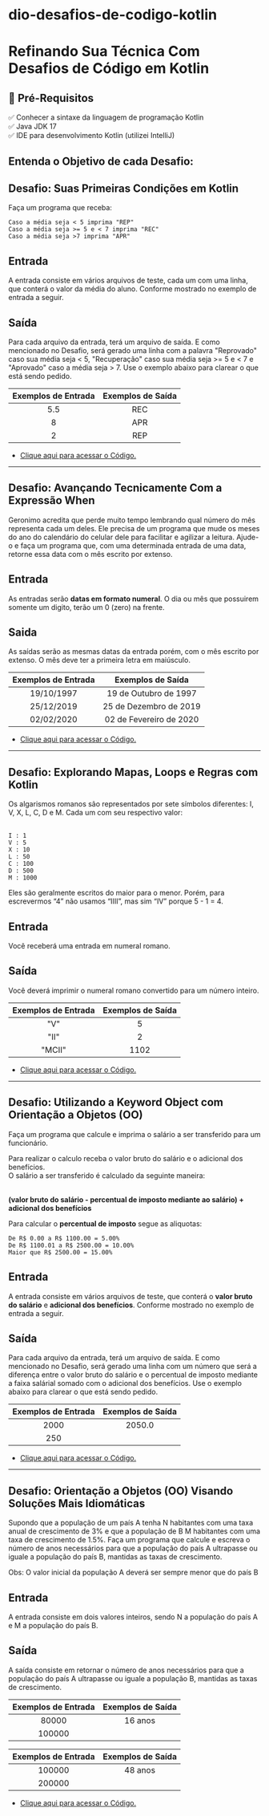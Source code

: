 # dio-desafios-de-codigo-kotlin

# Refinando Sua Técnica Com Desafios de Código em Kotlin

## 🛑 Pré-Requisitos

<p>
✅ Conhecer a sintaxe da linguagem de programação Kotlin<br>
✅ Java JDK 17<br>
✅ IDE para desenvolvimento Kotlin (utilizei IntelliJ)<br>
</p>


## Entenda o Objetivo de cada Desafio:

## **Desafio**: Suas Primeiras Condições em Kotlin

Faça um programa que receba:

    Caso a média seja < 5 imprima "REP"
    Caso a média seja >= 5 e < 7 imprima "REC"
    Caso a média seja >7 imprima "APR"

## Entrada
A entrada consiste em vários arquivos de teste, cada um com uma linha, que conterá o valor da média do aluno. Conforme mostrado no exemplo de entrada a seguir.

## Saída
Para cada arquivo da entrada, terá um arquivo de saída. E como mencionado no Desafio, será gerado uma linha com a palavra "Reprovado" caso sua média seja < 5, "Recuperação" caso sua média seja >= 5 e < 7 e "Aprovado" caso a média seja > 7. Use o exemplo abaixo para clarear o que está sendo pedido.

| Exemplos de Entrada | Exemplos de Saída |
| :-----------------: | :---------------: |
|        5.5          |       REC         |
|         8           |       APR         |
|         2           |       REP         |

- [Clique aqui para acessar o Código.]()

-----

## **Desafio**: Avançando Tecnicamente Com a Expressão When
Geronimo acredita que perde muito tempo lembrando qual número do mês representa cada um deles. Ele precisa de um programa que mude os meses do ano do calendário do celular dele para facilitar e agilizar a leitura. Ajude-o e faça um programa que, com uma determinada entrada de uma data, retorne essa data com o mês escrito por extenso.

## Entrada
As entradas serão <b>datas em formato numeral</b>. O dia ou mês que possuirem somente um digito, terão um 0 (zero) na frente.

## Saida
As saídas serão as mesmas datas da entrada porém, com o mês escrito por extenso. O mês deve ter a primeira letra em maiúsculo.

| Exemplos de Entrada | Exemplos de Saída |
| :-----------------: | :---------------: |
|       19/10/1997    | 19 de Outubro de 1997        |
|       25/12/2019    | 25 de Dezembro de 2019       |
|       02/02/2020    | 02 de Fevereiro de 2020      |

- [Clique aqui para acessar o Código.]()

-----

## **Desafio**: Explorando Mapas, Loops e Regras com Kotlin
Os algarismos romanos são representados por sete símbolos diferentes: I, V, X, L, C, D e M. Cada um com seu respectivo valor: <br><br>

    I : 1    
    V : 5   
    X : 10   
    L : 50   
    C : 100  
    D : 500  
    M : 1000

Eles são geralmente escritos do maior para o menor. Porém, para escrevermos “4” não usamos “IIII”, mas sim “IV” porque 5 - 1 = 4.

## Entrada
Você receberá uma entrada em numeral romano.

## Saída
Você deverá imprimir o numeral romano convertido para um número inteiro.

| Exemplos de Entrada | Exemplos de Saída |
| :-----------------: | :---------------: |
|       "V"           |       5           |
|       "II"          |       2           |
|       "MCII"        |       1102        |

- [Clique aqui para acessar o Código.]()

-----

## **Desafio**: Utilizando a Keyword Object com Orientação a Objetos (OO)
Faça um programa que calcule e imprima o salário a ser transferido para um funcionário.<br>

Para realizar o calculo receba o valor bruto do salário e o adicional dos benefícios.<br>
O salário a ser transferido é calculado da seguinte maneira: <br><br>

<b>(valor bruto do salário - percentual de imposto mediante ao salário) + adicional dos benefícios</b><br>

Para calcular o <b>percentual de imposto</b> segue as aliquotas:<br>

    De R$ 0.00 a R$ 1100.00 = 5.00% 
    De R$ 1100.01 a R$ 2500.00 = 10.00%
    Maior que R$ 2500.00 = 15.00%

## Entrada
A entrada consiste em vários arquivos de teste, que conterá o <b>valor bruto do salário</b> e <b>adicional dos benefícios</b>. Conforme mostrado no exemplo de entrada a seguir.

## Saída
Para cada arquivo da entrada, terá um arquivo de saída. E como mencionado no Desafio, será gerado uma linha com um número que será a diferença entre o valor bruto do salário e o percentual de imposto mediante a faixa salárial somado com o adicional dos benefícios. Use o exemplo abaixo para clarear o que está sendo pedido.

| Exemplos de Entrada | Exemplos de Saída |
| :-----------------: | :---------------: |
|        2000         |       2050.0       |
|        250          |                    |


- [Clique aqui para acessar o Código.]()

-----

## **Desafio**: Orientação a Objetos (OO) Visando Soluções Mais Idiomáticas
Supondo que a população de um país A tenha N habitantes com uma taxa anual de crescimento de 3% e que a população de B M habitantes com uma taxa de crescimento de 1.5%. Faça um programa que calcule e escreva o número de anos necessários para que a população do país A ultrapasse ou iguale a população do país B, mantidas as taxas de crescimento. <br>

Obs: O valor inicial da população A deverá ser sempre menor que do país B

## Entrada
A entrada consiste em dois valores inteiros, sendo N a população do país A e M a população do país B.

## Saída
A saída consiste em retornar o número de anos necessários para que a população do país A ultrapasse ou iguale a população B, mantidas as taxas de crescimento.

| Exemplos de Entrada | Exemplos de Saída |
| :-----------------: | :---------------: |
|        80000        |       16 anos     |
|       100000        |                   |


| Exemplos de Entrada | Exemplos de Saída |
| :-----------------: | :---------------: |
|        100000        |       48 anos    |
|       200000         |                  |


- [Clique aqui para acessar o Código.]()